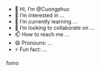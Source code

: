- 👋 Hi, I’m @Cuongphuc
- 👀 I’m interested in ...
- 🌱 I’m currently learning ...
- 💞️ I’m looking to collaborate on ...
- 📫 How to reach me ...
- 😄 Pronouns: ...
- ⚡ Fun fact: ...

<!---
Cuongphuc/Cuongphuc is a ✨ special ✨ repository because its `README.md` (this file) appears on your GitHub profile.
You can click the Preview link to take a look at your changes.
--->fomo
